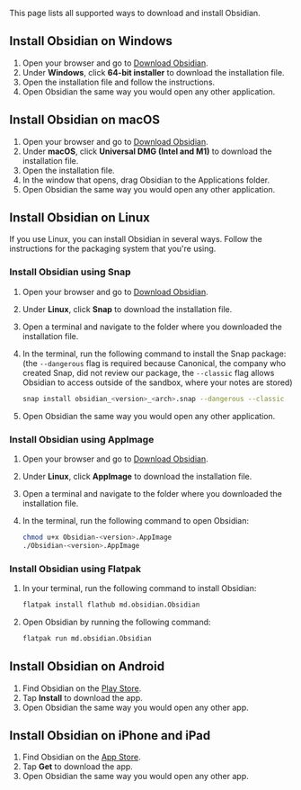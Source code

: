 This page lists all supported ways to download and install Obsidian.

## Install Obsidian on Windows

1. Open your browser and go to [Download Obsidian](https://obsidian.md/download).
2. Under **Windows**, click **64-bit installer** to download the installation file.
3. Open the installation file and follow the instructions.
4. Open Obsidian the same way you would open any other application.

## Install Obsidian on macOS

1. Open your browser and go to [Download Obsidian](https://obsidian.md/download).
2. Under **macOS**, click **Universal DMG (Intel and M1)** to download the installation file.
3. Open the installation file.
4. In the window that opens, drag Obsidian to the Applications folder.
5. Open Obsidian the same way you would open any other application.

## Install Obsidian on Linux

If you use Linux, you can install Obsidian in several ways. Follow the instructions for the packaging system that you're using.

### Install Obsidian using Snap

1. Open your browser and go to [Download Obsidian](https://obsidian.md/download).
2. Under **Linux**, click **Snap** to download the installation file.
3. Open a terminal and navigate to the folder where you downloaded the installation file.
4. In the terminal, run the following command to install the Snap package: (the `--dangerous` flag is required because Canonical, the company who created Snap, did not review our package, the `--classic` flag allows Obsidian to access outside of the sandbox, where your notes are stored)

   ```bash
   snap install obsidian_<version>_<arch>.snap --dangerous --classic
   ```

5. Open Obsidian the same way you would open any other application.

### Install Obsidian using AppImage

1. Open your browser and go to [Download Obsidian](https://obsidian.md/download).
2. Under **Linux**, click **AppImage** to download the installation file.
3. Open a terminal and navigate to the folder where you downloaded the installation file.
4. In the terminal, run the following command to open Obsidian:

   ```bash
   chmod u+x Obsidian-<version>.AppImage
   ./Obsidian-<version>.AppImage
   ```

### Install Obsidian using Flatpak

1. In your terminal, run the following command to install Obsidian:

   ```bash
   flatpak install flathub md.obsidian.Obsidian
   ```

2. Open Obsidian by running the following command:

   ```bash
   flatpak run md.obsidian.Obsidian
   ```

## Install Obsidian on Android

1. Find Obsidian on the [Play Store](https://play.google.com/store/apps/details?id=md.obsidian).
2. Tap **Install** to download the app.
3. Open Obsidian the same way you would open any other app.

## Install Obsidian on iPhone and iPad

1. Find Obsidian on the [App Store](https://apps.apple.com/us/app/obsidian-connected-notes/id1557175442).
2. Tap **Get** to download the app.
3. Open Obsidian the same way you would open any other app.
